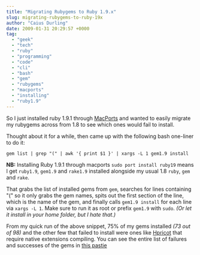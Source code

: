 ```yaml
---
title: "Migrating Rubygems to Ruby 1.9.x"
slug: migrating-rubygems-to-ruby-19x
author: "Caius Durling"
date: 2009-01-31 20:29:57 +0000
tag:
  - "geek"
  - "tech"
  - "ruby"
  - "programming"
  - "code"
  - "cli"
  - "bash"
  - "gem"
  - "rubygems"
  - "macports"
  - "installing"
  - "ruby1.9"
---
```


So I just installed ruby 1.9.1 through [MacPorts][] and wanted to easily migrate my rubygems across from 1.8 to see which ones would fail to install.

[MacPorts]: http://macports.org/

Thought about it for a while, then came up with the following bash one-liner to do it:

```shell
gem list | grep "(" | awk '{ print $1 }' | xargs -L 1 gem1.9 install
```

**NB:** Installing Ruby 1.9.1 through macports `sudo port install ruby19` means I get `ruby1.9`, `gem1.9` and `rake1.9` installed alongside my usual 1.8 `ruby`, `gem` and `rake`.

That grabs the list of installed gems from `gem`, searches for lines containing "(" so it only grabs the gem names, spits out the first section of the line, which is the name of the gem, and finally calls `gem1.9 install` for each line via `xargs -L 1`. Make sure to run it as root or prefix `gem1.9` with `sudo`. *(Or let it install in your home folder, but I hate that.)*

From my quick run of the above snippet, 75% of my gems installed *(73 out of 98)* and the other few that failed to install were ones like [Hpricot][] that require native extensions compiling. You can see the entire list of failures and successes of the gems in [this pastie][gemlist]

[Hpricot]: http://github.com/why/hpricot/tree/master
[gemlist]: http://pastie.textmate.org/pastes/376136
